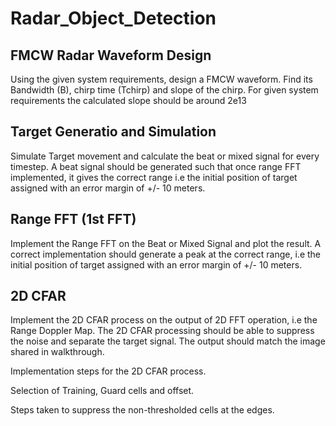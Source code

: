 # Radar_Object_Detection
 
## FMCW Radar Waveform Design

Using the given system requirements, design a FMCW waveform. Find its Bandwidth (B), chirp time (Tchirp) and slope of the chirp. For given system requirements the calculated slope should be around 2e13

## Target Generatio and Simulation

Simulate Target movement and calculate the beat or mixed signal for every timestep. A beat signal should be generated such that once range FFT implemented, it gives the correct range i.e the initial position of target assigned with an error margin of +/- 10 meters.

## Range FFT (1st FFT)

Implement the Range FFT on the Beat or Mixed Signal and plot the result. A correct implementation should generate a peak at the correct range, i.e the
initial position of target assigned with an error margin of +/- 10 meters.

## 2D CFAR

Implement the 2D CFAR process on the output of 2D FFT operation, i.e the Range Doppler Map. The 2D CFAR processing should be able to suppress the noise and separate
the target signal. The output should match the image shared in walkthrough.

Implementation steps for the 2D CFAR process.

Selection of Training, Guard cells and offset.

Steps taken to suppress the non-thresholded cells at the edges.
